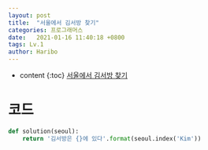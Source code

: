 ```yaml
---
layout: post
title:  "서울에서 김서방 찾기"
categories: 프로그래머스
date:   2021-01-16 11:40:18 +0800
tags: Lv.1
author: Haribo
---
```


* content
{:toc}
[서울에서 김서방 찾기](https://school.programmers.co.kr/learn/courses/30/lessons/12919)

# 코드

```python
def solution(seoul):
    return '김서방은 {}에 있다'.format(seoul.index('Kim'))
```

